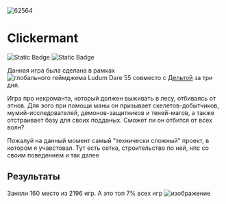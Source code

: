 ![62564](https://github.com/user-attachments/assets/875beb8d-7faf-469b-b1c8-b3afad7e5704)

# Clickermant
![Static Badge](https://img.shields.io/badge/Stack-Unity_%2B_%D0%A1%23-green?color=34C924)
![Static Badge](https://img.shields.io/badge/May_2024-8A2BE2)

Данная игра была сделана в рамках ![глобального геймджема Ludum Dare 55](https://ldjam.io/events/ludum-dare/55/clickermant) совместо с [Дельтой](https://github.com/SergeyFeduk) за три дня.

Игра про некроманта, который должен выживать в лесу, отбиваясь от этнов. Для эого при помощи маны он призывает скелетов-добытчиков, мумий-исследователей, демонов-защитников и теней-магов, а также отстраивает базу для своих подданых. Сможет ли он отбится от всех волн?

Пожалуй на данный момент самый "технически сложный" проект, в котором я учавстовал. Тут есть сетка, строительство по ней, нпс со своим поведением и так далее

## Результаты
Заняли 160 место из 2196 игр. А это топ 7% всех игр
![изображение](https://github.com/user-attachments/assets/68bb22d0-1452-4f51-8947-5de0078b79b6)

